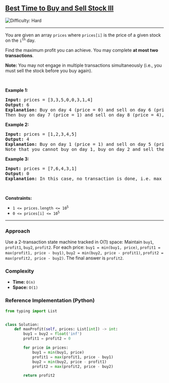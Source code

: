 <h2><a href="https://leetcode.com/problems/best-time-to-buy-and-sell-stock-iii">Best Time to Buy and Sell Stock III</a></h2> <img src='https://img.shields.io/badge/Difficulty-Hard-red' alt='Difficulty: Hard' /><hr><p>You are given an array <code>prices</code> where <code>prices[i]</code> is the price of a given stock on the <code>i<sup>th</sup></code> day.</p>

<p>Find the maximum profit you can achieve. You may complete <strong>at most two transactions</strong>.</p>

<p><strong>Note:</strong> You may not engage in multiple transactions simultaneously (i.e., you must sell the stock before you buy again).</p>

<p>&nbsp;</p>
<p><strong class="example">Example 1:</strong></p>

<pre>
<strong>Input:</strong> prices = [3,3,5,0,0,3,1,4]
<strong>Output:</strong> 6
<strong>Explanation:</strong> Buy on day 4 (price = 0) and sell on day 6 (price = 3), profit = 3-0 = 3.
Then buy on day 7 (price = 1) and sell on day 8 (price = 4), profit = 4-1 = 3.</pre>

<p><strong class="example">Example 2:</strong></p>

<pre>
<strong>Input:</strong> prices = [1,2,3,4,5]
<strong>Output:</strong> 4
<strong>Explanation:</strong> Buy on day 1 (price = 1) and sell on day 5 (price = 5), profit = 5-1 = 4.
Note that you cannot buy on day 1, buy on day 2 and sell them later, as you are engaging multiple transactions at the same time. You must sell before buying again.
</pre>

<p><strong class="example">Example 3:</strong></p>

<pre>
<strong>Input:</strong> prices = [7,6,4,3,1]
<strong>Output:</strong> 0
<strong>Explanation:</strong> In this case, no transaction is done, i.e. max profit = 0.
</pre>

<p>&nbsp;</p>
<p><strong>Constraints:</strong></p>

<ul>
	<li><code>1 &lt;= prices.length &lt;= 10<sup>5</sup></code></li>
	<li><code>0 &lt;= prices[i] &lt;= 10<sup>5</sup></code></li>
</ul>

<hr/>

<h3>Approach</h3>
<p>
Use a 2-transaction state machine tracked in O(1) space:
Maintain <code>buy1</code>, <code>profit1</code>, <code>buy2</code>, <code>profit2</code>. For each price:
<code>buy1 = min(buy1, price)</code>, <code>profit1 = max(profit1, price - buy1)</code>,
<code>buy2 = min(buy2, price - profit1)</code>, <code>profit2 = max(profit2, price - buy2)</code>.
The final answer is <code>profit2</code>.
</p>

<h3>Complexity</h3>
<ul>
  <li><strong>Time:</strong> <code>O(n)</code></li>
  <li><strong>Space:</strong> <code>O(1)</code></li>
</ul>

<h3>Reference Implementation (Python)</h3>

```python
from typing import List


class Solution:
    def maxProfit(self, prices: List[int]) -> int:
        buy1 = buy2 = float('inf')
        profit1 = profit2 = 0

        for price in prices:
            buy1 = min(buy1, price)
            profit1 = max(profit1, price - buy1)
            buy2 = min(buy2, price - profit1)
            profit2 = max(profit2, price - buy2)

        return profit2
```
